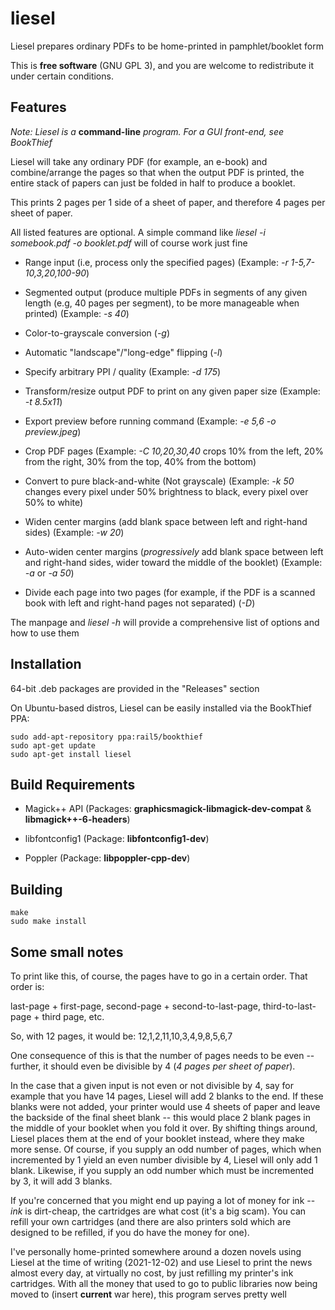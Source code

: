 # liesel

Liesel prepares ordinary PDFs to be home-printed in pamphlet/booklet form

This is **free software** (GNU GPL 3), and you are welcome to redistribute it under certain conditions.

## Features

*Note: Liesel is a* **command-line** *program. For a GUI front-end, see BookThief*

Liesel will take any ordinary PDF (for example, an e-book) and combine/arrange the pages so that when the output PDF is printed, the entire stack of papers can just be folded in half to produce a booklet.

This prints 2 pages per 1 side of a sheet of paper, and therefore 4 pages per sheet of paper.

All listed features are optional. A simple command like *liesel -i somebook.pdf -o booklet.pdf* will of course work just fine

 - Range input (i.e, process only the specified pages) (Example: *-r 1-5,7-10,3,20,100-90*)

 - Segmented output (produce multiple PDFs in segments of any given length (e.g, 40 pages per segment), to be more manageable when printed) (Example: *-s 40*)
 
 - Color-to-grayscale conversion (*-g*)

 - Automatic "landscape"/"long-edge" flipping (*-l*)
 
 - Specify arbitrary PPI / quality (Example: *-d 175*)
 
 - Transform/resize output PDF to print on any given paper size (Example: *-t 8.5x11*)

 - Export preview before running command (Example: *-e 5,6 -o preview.jpeg*)

 - Crop PDF pages (Example: *-C 10,20,30,40* crops 10% from the left, 20% from the right, 30% from the top, 40% from the bottom)

 - Convert to pure black-and-white (Not grayscale) (Example: *-k 50* changes every pixel under 50% brightness to black, every pixel over 50% to white)

 - Widen center margins (add blank space between left and right-hand sides) (Example: *-w 20*)

 - Auto-widen center margins (*progressively* add blank space between left and right-hand sides, wider toward the middle of the booklet) (Example: *-a* or *-a 50*)

 - Divide each page into two pages (for example, if the PDF is a scanned book with left and right-hand pages not separated) (*-D*)

The manpage and *liesel -h* will provide a comprehensive list of options and how to use them


## Installation

64-bit .deb packages are provided in the "Releases" section


On Ubuntu-based distros, Liesel can be easily installed via the BookThief PPA:

```
sudo add-apt-repository ppa:rail5/bookthief
sudo apt-get update
sudo apt-get install liesel
```

## Build Requirements

- Magick++ API (Packages: **graphicsmagick-libmagick-dev-compat** & **libmagick++-6-headers**)

- libfontconfig1 (Package: **libfontconfig1-dev**)

- Poppler (Package: **libpoppler-cpp-dev**)

## Building

```
make
sudo make install
```

## Some small notes

To print like this, of course, the pages have to go in a certain order. That order is:

last-page + first-page, second-page + second-to-last-page, third-to-last-page + third page, etc.

So, with 12 pages, it would be: 12,1,2,11,10,3,4,9,8,5,6,7

One consequence of this is that the number of pages needs to be even -- further, it should even be divisible by 4 (*4 pages per sheet of paper*).

In the case that a given input is not even or not divisible by 4, say for example that you have 14 pages, Liesel will add 2 blanks to the end. If these blanks were not added, your printer would use 4 sheets of paper and leave the backside of the final sheet blank -- this would place 2 blank pages in the middle of your booklet when you fold it over. By shifting things around, Liesel places them at the end of your booklet instead, where they make more sense. Of course, if you supply an odd number of pages, which when incremented by 1 yield an even number divisible by 4, Liesel will only add 1 blank. Likewise, if you supply an odd number which must be incremented by 3, it will add 3 blanks.

If you're concerned that you might end up paying a lot of money for ink -- *ink* is dirt-cheap, the cartridges are what cost (it's a big scam). You can refill your own cartridges (and there are also printers sold which are designed to be refilled, if you do have the money for one).

I've personally home-printed somewhere around a dozen novels using Liesel at the time of writing (2021-12-02) and use Liesel to print the news almost every day, at virtually no cost, by just refilling my printer's ink cartridges. With all the money that used to go to public libraries now being moved to (insert **current** war here), this program serves pretty well
